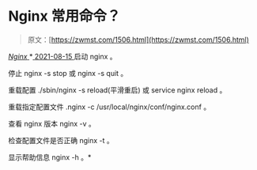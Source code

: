 <!--yml
category: 未分类
date: 0001-01-01 00:00:00
--->

# Nginx 常用命令？

> 原文：[https://zwmst.com/1506.html](https://zwmst.com/1506.html)

   [ *Nginx* ](https://zwmst.com/nginx)*[ <time datetime="2021-08-15T11:44:54+08:00"> 2021-08-15 </time> ](https://zwmst.com/1506.html)  启动 nginx 。

停止 nginx -s stop 或 nginx -s quit 。

重载配置 ./sbin/nginx -s reload(平滑重启) 或 service nginx reload 。

重载指定配置文件 .nginx -c /usr/local/nginx/conf/nginx.conf 。

查看 nginx 版本 nginx -v 。

检查配置文件是否正确 nginx -t 。

显示帮助信息 nginx -h 。*